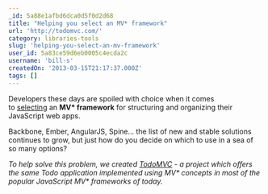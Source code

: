 ```yaml
---
_id: 5a88e1afbd6dca0d5f0d2d68
title: "Helping you select an MV* framework"
url: 'http://todomvc.com/'
category: libraries-tools
slug: 'helping-you-select-an-mv-framework'
user_id: 5a83ce59d6eb0005c4ecda2c
username: 'bill-s'
createdOn: '2013-03-15T21:17:37.000Z'
tags: []
---
```


Developers these days are spoiled with choice when it comes to <a href="http://coding.smashingmagazine.com/2012/07/27/journey-through-the-javascript-mvc-jungle/">selecting</a> an <strong>MV* framework</strong> for structuring and organizing their JavaScript web apps.

Backbone, Ember, AngularJS, Spine... the list of new and stable solutions continues to grow, but just how do you decide on which to use in a sea of so many options?

<em id="__mceDel">To help solve this problem, we created <a href="https://github.com/addyosmani/todomvc">TodoMVC</a> - a project which offers the same Todo application implemented using MV* concepts in most of the popular JavaScript MV* frameworks of today.</em>
